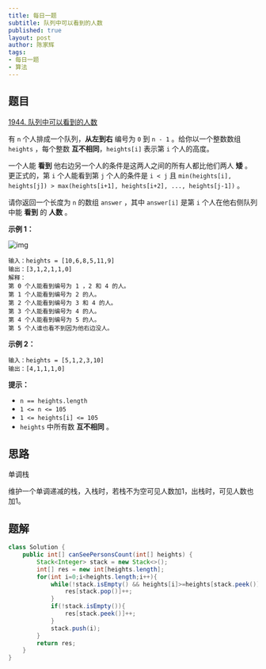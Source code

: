```yaml
---
title: 每日一题
subtitle: 队列中可以看到的人数
published: true
layout: post
author: 陈家辉
tags:
- 每日一题
- 算法
---
```


## 题目

[1944. 队列中可以看到的人数](https://leetcode.cn/problems/number-of-visible-people-in-a-queue/)

有 `n` 个人排成一个队列，**从左到右** 编号为 `0` 到 `n - 1` 。给你以一个整数数组 `heights` ，每个整数 **互不相同**，`heights[i]` 表示第 `i` 个人的高度。

一个人能 **看到** 他右边另一个人的条件是这两人之间的所有人都比他们两人 **矮** 。更正式的，第 `i` 个人能看到第 `j` 个人的条件是 `i < j` 且 `min(heights[i], heights[j]) > max(heights[i+1], heights[i+2], ..., heights[j-1])` 。

请你返回一个长度为 `n` 的数组 `answer` ，其中 `answer[i]` 是第 `i` 个人在他右侧队列中能 **看到** 的 **人数** 。

 

**示例 1：**

![img](https://assets.leetcode.com/uploads/2021/05/29/queue-plane.jpg)

```
输入：heights = [10,6,8,5,11,9]
输出：[3,1,2,1,1,0]
解释：
第 0 个人能看到编号为 1 ，2 和 4 的人。
第 1 个人能看到编号为 2 的人。
第 2 个人能看到编号为 3 和 4 的人。
第 3 个人能看到编号为 4 的人。
第 4 个人能看到编号为 5 的人。
第 5 个人谁也看不到因为他右边没人。
```

**示例 2：**

```
输入：heights = [5,1,2,3,10]
输出：[4,1,1,1,0]
```

 

**提示：**

- `n == heights.length`
- `1 <= n <= 105`
- `1 <= heights[i] <= 105`
- `heights` 中所有数 **互不相同** 。

## 思路

单调栈

维护一个单调递减的栈，入栈时，若栈不为空可见人数加1，出栈时，可见人数也加1。

## 题解

```java
class Solution {
    public int[] canSeePersonsCount(int[] heights) {
        Stack<Integer> stack = new Stack<>();
        int[] res = new int[heights.length];
        for(int i=0;i<heights.length;i++){
            while(!stack.isEmpty() && heights[i]>=heights[stack.peek()]){
                res[stack.pop()]++;
            }
            if(!stack.isEmpty()){
                res[stack.peek()]++;
            }
            stack.push(i);
        }
        return res;
    }
}
```
